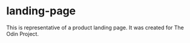 # landing-page

This is representative of a product landing page. It was created for The Odin Project.